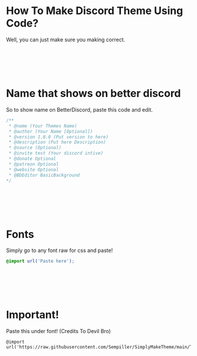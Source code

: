 # How To Make Discord Theme Using Code?

Well, you can just make sure you making correct.

<br>
<br>
<br>
<br>



# Name that shows on better discord

So to show name on BetterDiscord, paste this code and edit.

```css
/**
 * @name (Your Themes Name)
 * @author (Your Name [Optional])
 * @version 1.0.0 (Put version to here)
 * @description (Put here Description)
 * @source (Optional)
 * @invite test (Your discord intive)
 * @donate Optional
 * @patreon Optional
 * @website Optional
 * @BDEditor BasicBackground
*/
```
<br>
<br>
<br>
<br>

# Fonts

Simply go to any font raw for css and paste!

```css
@import url('Paste here');
```

<br>
<br>
<br>
<br>


# Important!

Paste this under font! (Credits To Devil Bro)
```
@import url('https://raw.githubusercontent.com/Sempiller/SimplyMakeTheme/main/Theme.css');
```
